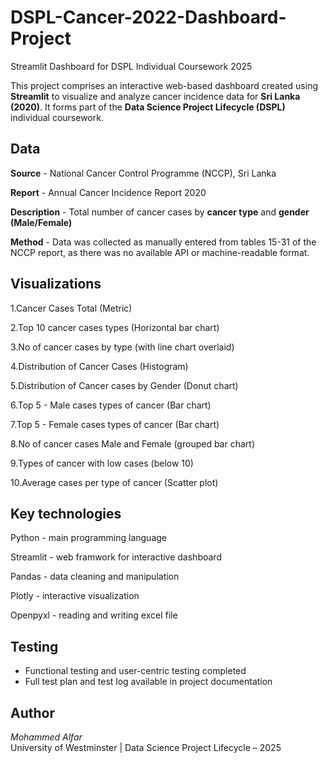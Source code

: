 # DSPL-Cancer-2022-Dashboard-Project
Streamlit Dashboard for DSPL Individual Coursework 2025

This project comprises an interactive web-based dashboard created using **Streamlit** to visualize and analyze cancer incidence data for **Sri Lanka (2020)**. It forms part of the **Data Science Project Lifecycle (DSPL)** individual coursework.


## Data

**Source** - National Cancer Control Programme (NCCP), Sri Lanka

**Report** - Annual Cancer Incidence Report 2020

**Description** - Total number of cancer cases by **cancer type** and **gender (Male/Female)**

**Method** - Data was collected as manually entered from tables 15-31 of the NCCP report, as there was no available API or machine-readable format. 


## Visualizations 

1.Cancer Cases Total (Metric) 

2.Top 10 cancer cases types (Horizontal bar chart) 

3.No of cancer cases by type (with line chart overlaid) 

4.Distribution of Cancer Cases (Histogram) 

5.Distribution of Cancer cases by Gender (Donut chart) 

6.Top 5 - Male cases types of cancer (Bar chart) 

7.Top 5 - Female cases types of cancer (Bar chart) 

8.No of cancer cases Male and Female (grouped bar chart) 

9.Types of cancer with low cases (below 10) 

10.Average cases per type of cancer (Scatter plot) 


## Key technologies 

Python - main programming language

Streamlit - web framwork for interactive dashboard

Pandas - data cleaning and manipulation

Plotly - interactive visualization

Openpyxl - reading and writing excel file


## Testing

- Functional testing and user-centric testing completed
- Full test plan and test log available in project documentation
  

##  Author

*Mohammed Alfar*  
University of Westminster | Data Science Project Lifecycle – 2025

